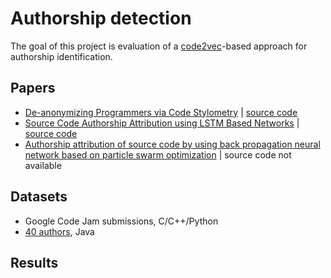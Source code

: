 # Authorship detection
The goal of this project is evaluation of a [code2vec](https://code2vec.com/)-based approach for authorship identification.

## Papers
* [De-anonymizing Programmers via Code Stylometry](https://www.usenix.org/system/files/conference/usenixsecurity15/sec15-paper-caliskan-islam.pdf) |
[source code](https://github.com/calaylin/CodeStylometry)
* [Source Code Authorship Attribution using LSTM Based Networks](https://www.cs.drexel.edu/~greenie/stylometry-esorics.pdf) |
[source code](https://github.com/balsulami/stylemotery)
* [Authorship attribution of source code by using back propagation neural network based on particle swarm optimization](https://journals.plos.org/plosone/article/file?id=10.1371/journal.pone.0187204&type=printable) | 
source code not available
## Datasets
* Google Code Jam submissions, C/C++/Python
* [40 authors](https://github.com/xinyu1118/authorship_attribution), Java
## Results


